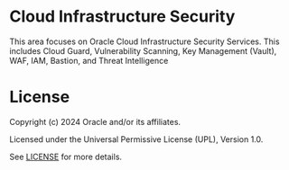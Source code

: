 # Cloud Infrastructure Security

This area focuses on Oracle Cloud Infrastructure Security Services. This includes Cloud Guard, Vulnerability Scanning, Key Management (Vault), WAF, IAM, Bastion, and Threat Intelligence

# License

Copyright (c) 2024 Oracle and/or its affiliates.

Licensed under the Universal Permissive License (UPL), Version 1.0.

See [LICENSE](https://github.com/oracle-devrel/technology-engineering/blob/main/LICENSE) for more details.


